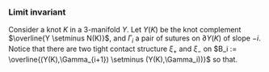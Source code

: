 ### Limit invariant
Consider a knot $K$ in a 3-manifold $Y$. Let $Y(K)$ be the knot complement $\overline{Y \setminus N(K)}$, and $\Gamma_i$ a pair of sutures on $\partial Y(K)$ of slope $-i$. Notice that there are two tight contact structure $\xi_+$ and $\xi_-$ on $B_i := \overline{(Y(K),\Gamma_{i+1}) \setminus (Y(K),\Gamma_i))}$ so that.
<!--stackedit_data:
eyJoaXN0b3J5IjpbODM5Mjk1MTY2LDk0NDYwOTkzNywtMzI5MT
Y1NTU2XX0=
-->